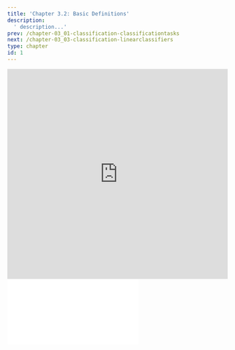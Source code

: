 ```yaml
---
title: 'Chapter 3.2: Basic Definitions'
description:
  ' description...'
prev: /chapter-03_01-classification-classificationtasks
next: /chapter-03_03-classification-linearclassifiers
type: chapter
id: 1
---
```


<exercise id="1" title="Video Lecture">
<iframe width="100%" height="480" src="https://www.youtube.com/embed/cURlX3q69kk" frameborder="0" allow="accelerometer; autoplay; encrypted-media; gyroscope; picture-in-picture" allowfullscreen></iframe>
</exercise>


<exercise id="2" title="Slides">
<object data="pdfs/3/slides-classification-basicdefs.pdf" type="application/pdf" style="width:100%;height:480px">
    <embed src="pdfs/3/slides-classification-basicdefs.pdf" type="application/pdf" />
</object>
</exercise>
